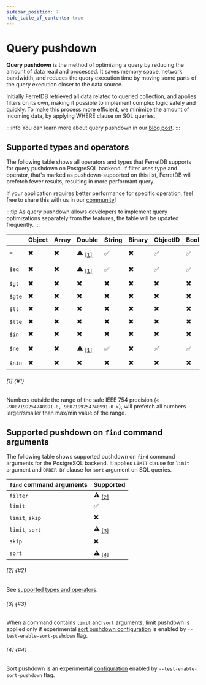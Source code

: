```yaml
---
sidebar_position: 7
hide_table_of_contents: true
---
```


# Query pushdown

**Query pushdown** is the method of optimizing a query by reducing the amount of data read and processed.
It saves memory space, network bandwidth, and reduces the query execution time by moving some parts
of the query execution closer to the data source.

Initially FerretDB retrieved all data related to queried collection, and applies filters on its own, making
it possible to implement complex logic safely and quickly.
To make this process more efficient, we minimize the amount of incoming data, by applying WHERE clause on SQL queries.

:::info
You can learn more about query pushdown in our [blog post](https://blog.ferretdb.io/ferretdb-fetches-data-query-pushdown/).
:::

## Supported types and operators

The following table shows all operators and types that FerretDB supports for query pushdown on PostgreSQL backend.
If filter uses type and operator, that's marked as pushdown-supported on this list,
FerretDB will prefetch fewer results, resulting in more performant query.

If your application requires better performance for specific operation,
feel free to share this with us in our [community](/#community)!

:::tip
As query pushdown allows developers to implement query optimizations separately from the features,
the table will be updated frequently.
:::

<!-- markdownlint-capture -->
<!-- markdownlint-disable MD001 MD033 MD051 -->

|        | Object | Array | Double                  | String | Binary | ObjectID | Boolean | Date | Null | Regex | Integer | Timestamp | Long                    |
| ------ | ------ | ----- | ----------------------- | ------ | ------ | -------- | ------- | ---- | ---- | ----- | ------- | --------- | ----------------------- |
| `=`    | ✖️     | ✖️    | ⚠️ <sub>[[1]](#1)</sub> | ✅     | ✖️     | ✅       | ✅      | ✅   | ✖️   | ✖️    | ✅      | ✖️        | ⚠️ <sub>[[1]](#1)</sub> |
| `$eq`  | ✖️     | ✖️    | ⚠️ <sub>[[1]](#1)</sub> | ✅     | ✖️     | ✅       | ✅      | ✅   | ✖️   | ✖️    | ✅      | ✖️        | ⚠️ <sub>[[1]](#1)</sub> |
| `$gt`  | ✖️     | ✖️    | ✖️                      | ✖️     | ✖️     | ✖️       | ✖️      | ✖️   | ✖️   | ✖️    | ✖️      | ✖️        | ✖️                      |
| `$gte` | ✖️     | ✖️    | ✖️                      | ✖️     | ✖️     | ✖️       | ✖️      | ✖️   | ✖️   | ✖️    | ✖️      | ✖️        | ✖️                      |
| `$lt`  | ✖️     | ✖️    | ✖️                      | ✖️     | ✖️     | ✖️       | ✖️      | ✖️   | ✖️   | ✖️    | ✖️      | ✖️        | ✖️                      |
| `$lte` | ✖️     | ✖️    | ✖️                      | ✖️     | ✖️     | ✖️       | ✖️      | ✖️   | ✖️   | ✖️    | ✖️      | ✖️        | ✖️                      |
| `$in`  | ✖️     | ✖️    | ✖️                      | ✖️     | ✖️     | ✖️       | ✖️      | ✖️   | ✖️   | ✖️    | ✖️      | ✖️        | ✖️                      |
| `$ne`  | ✖️     | ✖️    | ⚠️ <sub>[[1]](#1)</sub> | ✅     | ✖️     | ✅       | ✅      | ✅   | ✖️   | ✖️    | ✅      | ✖️        | ⚠️ <sub>[[1]](#1)</sub> |
| `$nin` | ✖️     | ✖️    | ✖️                      | ✖️     | ✖️     | ✖️       | ✖️      | ✖️   | ✖️   | ✖️    | ✖️      | ✖️        | ✖️                      |

###### [1] {#1}

Numbers outside the range of the safe IEEE 754 precision (`< -9007199254740991.0, 9007199254740991.0 >`),
will prefetch all numbers larger/smaller than max/min value of the range.

<!-- markdownlint-restore -->

## Supported pushdown on `find` command arguments

The following table shows supported pushdown on `find` command arguments for the PostgreSQL backend.
It applies `LIMIT` clause for `limit` argument and `ORDER BY` clause for `sort` argument on SQL queries.

<!-- markdownlint-capture -->
<!-- markdownlint-disable MD001 MD033 MD051 -->

| `find` command arguments | Supported               |
| ------------------------ | ----------------------- |
| `filter`                 | ⚠️ <sub>[[2]](#2)</sub> |
| `limit`                  | ✅                      |
| `limit`, `skip`          | ✖️                      |
| `limit`, `sort`          | ⚠️ <sub>[[3]](#3)</sub> |
| `skip`                   | ✖️                      |
| `sort`                   | ⚠️ <sub>[[4]](#4)</sub> |

###### [2] {#2}

See [supported types and operators](#supported-types-and-operators).

###### [3] {#3}

When a command contains `limit` and `sort` arguments, limit pushdown is applied
only if experimental [sort pushdown configuration](configuration/flags.md#query-pushdown) is enabled by `--test-enable-sort-pushdown` flag.

###### [4] {#4}

Sort pushdown is an experimental [configuration](configuration/flags.md#query-pushdown) enabled by `--test-enable-sort-pushdown` flag.
